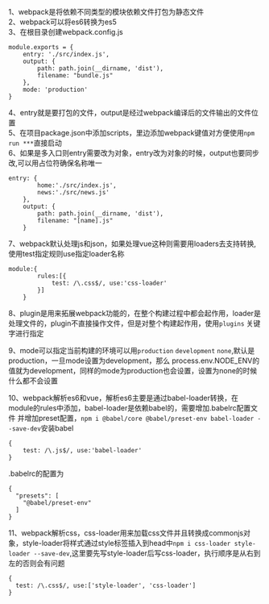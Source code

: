 1、webpack是将依赖不同类型的模块依赖文件打包为静态文件  
2、webpack可以将es6转换为es5  
3、在根目录创建webpack.config.js

    module.exports = {
        entry: './src/index.js',
        output: {
            path: path.join(__dirname, 'dist'),
            filename: "bundle.js"
        },
        mode: 'production'
    }

4、entry就是要打包的文件，output是经过webpack编译后的文件输出的文件位置  
5、在项目package.json中添加scripts，里边添加webpack键值对方便使用`npm run ***`直接启动  
6、如果是多入口则entry需要改为对象，entry改为对象的时候，output也要同步改,可以用占位符确保名称唯一

    entry: {
            home:'./src/index.js',
            news:'./src/news.js'
        },
        output: {
            path: path.join(__dirname, 'dist'),
            filename: "[name].js"
        }
7、webpack默认处理js和json，如果处理vue这种则需要用loaders去支持转换,使用test指定规则use指定loader名称

    module:{
            rules:[{
                test: /\.css$/, use:'css-loader'
            }]
        }

8、plugin是用来拓展webpack功能的，在整个构建过程中都会起作用，loader是处理文件的，plugin不直接操作文件，但是对整个构建起作用，使用`plugins`
关键字进行指定  

9、mode可以指定当前构建的环境可以用`production` `development` `none`,默认是production，一旦mode设置为development，那么
process.env.NODE_ENV的值就为development，同样的mode为production也会设置，设置为none的时候什么都不会设置  

10、webpack解析es6和vue，解析es6主要是通过babel-loader转换，在module的rules中添加，babel-loader是依赖babel的，需要增加.babelrc配置文件
并增加preset配置，`npm i @babel/core @babel/preset-env babel-loader --save-dev`安装babel

    {
        test: /\.js$/, use:'babel-loader'
    }
    
.babelrc的配置为

    {
      "presets": [
        "@babel/preset-env"
      ]
    }

11、webpack解析css，css-loader用来加载css文件并且转换成commonjs对象，style-loader将样式通过style标签插入到head中`npm i css-loader style-loader --save-dev`,这里要先写style-loader后写css-loader，执行顺序是从右到左的否则会有问题

    {
      test: /\.css$/, use:['style-loader', 'css-loader']
    }

           
